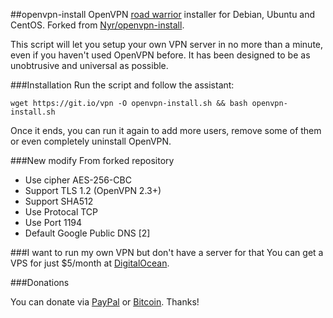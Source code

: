 ##openvpn-install
OpenVPN [road warrior](http://en.wikipedia.org/wiki/Road_warrior_%28computing%29) installer for Debian, Ubuntu and CentOS.
Forked from [Nyr/openvpn-install](https://github.com/Nyr/openvpn-install).

This script will let you setup your own VPN server in no more than a minute, even if you haven't used OpenVPN before. It has been designed to be as unobtrusive and universal as possible.

###Installation
Run the script and follow the assistant:

`wget https://git.io/vpn -O openvpn-install.sh && bash openvpn-install.sh`

Once it ends, you can run it again to add more users, remove some of them or even completely uninstall OpenVPN.

###New modify From forked repository

- Use cipher AES-256-CBC
- Support TLS 1.2 (OpenVPN 2.3+)
- Support SHA512
- Use Protocal TCP 
- Use Port 1194
- Default Google Public DNS [2]

###I want to run my own VPN but don't have a server for that
You can get a VPS for just $5/month at [DigitalOcean](https://m.do.co/c/9a33fb00e021).

###Donations

You can donate via [PayPal](https://www.paypal.me/fordantitrust/5) or [Bitcoin](https://www.coinbase.com/fordantitrust). Thanks!
